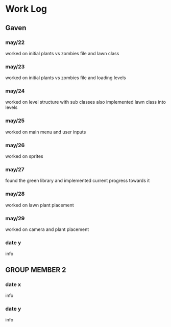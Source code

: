 # Work Log

## Gaven


### may/22

worked on initial plants vs zombies file and lawn class
### may/23

worked on initial plants vs zombies file and loading levels

### may/24

worked on level structure with sub classes also implemented lawn class into levels

### may/25

worked on main menu and user inputs


### may/26

worked on sprites

### may/27

found the green library and implemented current progress towards it

### may/28

worked on lawn plant placement

### may/29

worked on camera and plant placement

### date y

info


## GROUP MEMBER 2

### date x

info

### date y

info
